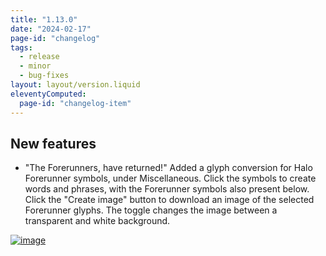 ```yaml
---
title: "1.13.0"
date: "2024-02-17"
page-id: "changelog"
tags: 
  - release
  - minor
  - bug-fixes
layout: layout/version.liquid
eleventyComputed:
  page-id: "changelog-item"
---
```

## New features
- "The Forerunners, have returned!"
Added a glyph conversion for Halo Forerunner symbols, under Miscellaneous. Click the symbols to create words and phrases, with the Forerunner symbols also present below. Click the "Create image" button to download an image of the selected Forerunner glyphs. The toggle changes the image between a transparent and white background.

[![image](https://github.com/stickerboy/convrtrjs/assets/1421538/bc01e6ae-53a3-4040-a8a2-08209bad9c45)](https://github.com/stickerboy/convrtrjs/assets/1421538/bc01e6ae-53a3-4040-a8a2-08209bad9c45)
